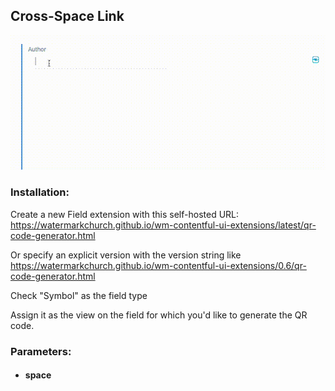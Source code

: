 ## Cross-Space Link

![Demo gif](../../readmedoc/cross-space-link.gif)


### Installation:
Create a new Field extension with this self-hosted URL:  
https://watermarkchurch.github.io/wm-contentful-ui-extensions/latest/qr-code-generator.html

Or specify an explicit version with the version string like  
https://watermarkchurch.github.io/wm-contentful-ui-extensions/0.6/qr-code-generator.html

Check "Symbol" as the field type

Assign it as the view on the field for which you'd like to generate the QR code.

### Parameters:

* #### space
    